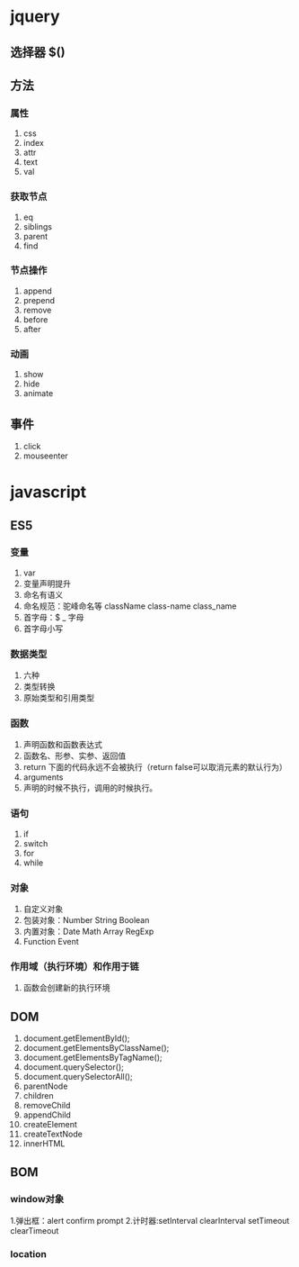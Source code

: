 # jquery
## 选择器 $()

## 方法

### 属性
1. css
2. index
3. attr
4. text
5. val

### 获取节点
1. eq
2. siblings
3. parent
4. find

### 节点操作
1. append
2. prepend
3. remove
4. before
5. after

### 动画
1. show
2. hide
3. animate

## 事件  
1. click
2. mouseenter

# javascript

## ES5

### 变量
1. var
2. 变量声明提升
3. 命名有语义
4. 命名规范：驼峰命名等  className  class-name class_name
5. 首字母：$ _ 字母
6. 首字母小写

### 数据类型
1. 六种
2. 类型转换
3. 原始类型和引用类型

### 函数
1. 声明函数和函数表达式
2. 函数名、形参、实参、返回值
3. return 下面的代码永远不会被执行（return false可以取消元素的默认行为）
4. arguments
5. 声明的时候不执行，调用的时候执行。

### 语句
1. if
2. switch
3. for
4. while

### 对象
1. 自定义对象
2. 包装对象：Number String Boolean
3. 内置对象：Date Math Array RegExp
4. Function Event

### 作用域（执行环境）和作用于链
1. 函数会创建新的执行环境

## DOM
1. document.getElementById();
2. document.getElementsByClassName();
3. document.getElementsByTagName();
4. document.querySelector();
5. document.querySelectorAll();
6. parentNode
7. children
8. removeChild
9. appendChild
10. createElement
11. createTextNode
12. innerHTML

## BOM
### window对象
1.弹出框：alert confirm prompt
2.计时器:setInterval clearInterval setTimeout clearTimeout
### location




